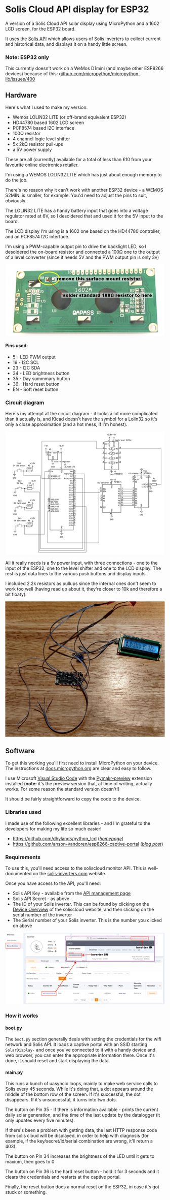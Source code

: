 # Solis Cloud API display for ESP32

A version of a Solis Cloud API solar display using MicroPython and a 1602 LCD screen, for the ESP32 board.

It uses the [Solis API](https://solis-service.solisinverters.com/en/support/solutions/articles/44002212561-api-access-soliscloud) which allows users of Solis inverters to collect current and historical data, and displays it on a handy little screen.

### Note: ESP32 only
This currently doesn't work on a WeMos D1mini (and maybe other ESP8266 devices) because of this:
[github.com/micropython/micropython-lib/issues/400](https://github.com/micropython/micropython-lib/issues/400) 

## Hardware
Here's what I used to make my version:
- Wemos LOLIN32 LITE (or off-brand equivalent ESP32)
- HD44780 based 1602 LCD screen
- PCF8574 based I2C interface
- 100Ω resistor
- 4 channel logic level shifter
- 5x 2kΩ resistor pull-ups
- a 5V power supply

These are all (currently) available for a total of less than £10 from your favourite online electronics retailer.

I'm using a WEMOS LOLIN32 LITE which has just about enough memory to do the job. 

There's no reason why it can't work with another ESP32 device - a WEMOS S2MINI is smaller, for example. You'd need to adjust the pins to suit, obviously.

The LOLIN32 LITE has a handy battery input that goes into a voltage regulator rated at 6V, so I desoldered that and used it for the 5V input to the board.

The LCD display I'm using is a 1602 one based on the HD44780 controller, and an PCF8574 I2C interface.

I'm using a PWM-capable output pin to drive the backlight LED, so I desoldered the on-board resistor and connected a 100Ω one to the output of a level converter (since it needs 5V and the PWM output pin is only 3v)

![resistor position](docs/1602-resistor.png)

#### Pins used:
- 5 - LED PWM output
- 19 - I2C SCL
- 23 - I2C SDA
- 34 - LED brightness button
- 35 - Day summmary button
- 36 - Hard reset button
- EN - Soft reset button

### Circuit diagram
Here's my attempt at the circuit diagram - it looks a lot more complicated than it actually is, and Kicad doesn't have the symbol for a Lolin32 so it's only a close approximation (and a hot mess, if I'm honest).

![circuit diagram](docs/circuit-diagram.png)

All it really needs is a 5v power input, with three connections - one to the input of the ESP32, one to the level shifter and one to the LCD display. The rest is just data lines to the various push buttons and display inputs.

I included 2.2k resistors as pullups since the internal ones don't seem to work too well (having read up about it, they're closer to 10k and therefore a bit floaty).

![circuit photo](docs/circuit-photo.png)

## Software
To get this working you'll first need to install MicroPython on your device. The instructions at [docs.micropython.org](https://docs.micropython.org/en/latest/esp32/tutorial/intro.html) are clear and easy to follow.

I use Microsoft [Visual Studio Code](https://code.visualstudio.com/) with the [Pymakr-preview](https://marketplace.visualstudio.com/items?itemName=pycom.pymakr-preview) extension installed (**note:** it's the preview version that, at time of writing, actually works. For some reason the standard version doesn't!)

It should be fairly straightforward to copy the code to the device.

### Libraries used
I made use of the following excellent libraries - and I'm grateful to the developers for making my life so much easier!

- https://github.com/dhylands/python_lcd ([*homepage*](https://www.davehylands.com/))
- https://github.com/anson-vandoren/esp8266-captive-portal ([*blog post*](https://ansonvandoren.com/posts/esp8266-captive-web-portal-part-1/))

### Requirements
To use this, you'll need access to the soliscloud monitor API. This is well-documented on the [solis-inverters.com](https://solis-service.solisinverters.com/en/support/solutions/articles/44002212561-api-access-soliscloud) website.

Once you have access to the API, you'll need:
- Solis API Key - available from the [API management page](https://soliscloud.com/#/apiManage)
- Solis API Secret - as above
- The ID of your Solis inverter. This can be found by clicking on the [Device Overview](https://soliscloud.com/#/station/device) of the soliscloud website, and then clicking on the serial number of the inverter
- The Serial number of your Solis inverter. This is the number you clicked on above

![Solis website example](docs/solis-website.png)


### How it works

#### boot.py
The `boot.py` section generally deals with setting the credentials for the wifi network and Solis API. It loads a captive portal with an SSID starting `SolarDisplay-` and once you've connected to it with a handy device and web browser, you can enter the appropriate information there. Once it's done, it should reset and start displaying the data.

#### main.py
This runs a bunch of uasyncio loops, mainly to make web service calls to Solis every 45 seconds. While it's doing that, a dot appears around the middle of the bottom row of the screen. If it's successful, the dot disappears. If it's unsuccessful, it turns into two dots. 

The button on Pin 35 - if there is information available - prints the current daily solar generation, and the time of the last update by the datalogger (it only updates every five minutes). 

If there's been a problem with getting data, the last HTTP response code from solis cloud will be displayed, in order to help with diagnosis (for example, if the key/secret/id/serial combination are wrong, it'll return a 403).

The button on Pin 34 increases the brightness of the LED until it gets to maxium, then goes to 0

The button on Pin 36 is the hard reset button - hold it for 3 seconds and it clears the credentials and restarts at the captive portal.

Finally, the reset button does a normal reset on the ESP32, in case it's got stuck or something.